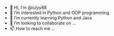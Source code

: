 - 👋 Hi, I’m @iulyy88
- 👀 I’m interested in Python and OOP programming
- 🌱 I’m currently learning Python and Java
- 💞️ I’m looking to collaborate on ...
- 📫 How to reach me ...

<!---
iulyy88/iulyy88 is a ✨ special ✨ repository because its `README.md` (this file) appears on your GitHub profile.
You can click the Preview link to take a look at your changes.
--->
